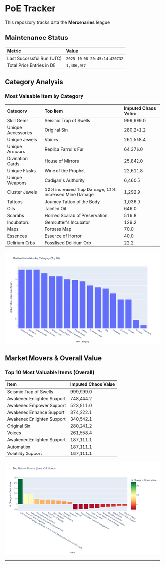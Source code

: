 # PoE Tracker

This repository tracks data the **Mercenaries** league.

## Maintenance Status

<!-- START_MAINTENANCE -->
| Metric | Value |
|:---|:---|
| Last Successful Run (UTC) | `2025-10-08 20:45:14.420732` |
| Total Price Entries in DB | `1,486,977` |

<!-- END_MAINTENANCE -->

## Category Analysis

<!-- START_CATEGORY_ANALYSIS -->
### Most Valuable Item by Category
| Category | Top Item | Imputed Chaos Value |
| :--- | :--- | :--- |
| Skill Gems | Seismic Trap of Swells | 999,999.0 |
| Unique Accessories | Original Sin | 280,241.2 |
| Unique Jewels | Voices | 261,558.4 |
| Unique Armours | Replica Farrul's Fur | 64,376.0 |
| Divination Cards | House of Mirrors | 25,842.0 |
| Unique Flasks | Wine of the Prophet | 22,611.8 |
| Unique Weapons | Cadigan's Authority | 6,460.5 |
| Cluster Jewels | 12% increased Trap Damage, 12% increased Mine Damage | 1,292.9 |
| Tattoos | Journey Tattoo of the Body | 1,036.0 |
| Oils | Tainted Oil | 646.0 |
| Scarabs | Horned Scarab of Preservation | 516.8 |
| Incubators | Gemcutter's Incubator | 129.2 |
| Maps | Fortress Map | 70.0 |
| Essences | Essence of Horror | 40.0 |
| Delirium Orbs | Fossilised Delirium Orb | 22.2 |


![Category Analysis Chart](charts/category_analysis.png)
<!-- END_CATEGORY_ANALYSIS -->

## Market Movers & Overall Value

<!-- START_ANALYSIS -->
### Top 10 Most Valuable Items (Overall)
| Item | Imputed Chaos Value |
| :--- | :--- |
| Seismic Trap of Swells | 999,999.0 |
| Awakened Enlighten Support | 748,444.2 |
| Awakened Empower Support | 523,911.0 |
| Awakened Enhance Support | 374,222.1 |
| Awakened Enlighten Support | 340,542.1 |
| Original Sin | 280,241.2 |
| Voices | 261,558.4 |
| Awakened Enlighten Support | 187,111.1 |
| Automation | 187,111.1 |
| Volatility Support | 187,111.1 |


![Market Movers Chart](charts/market_movers.png)
<!-- END_ANALYSIS -->

---
